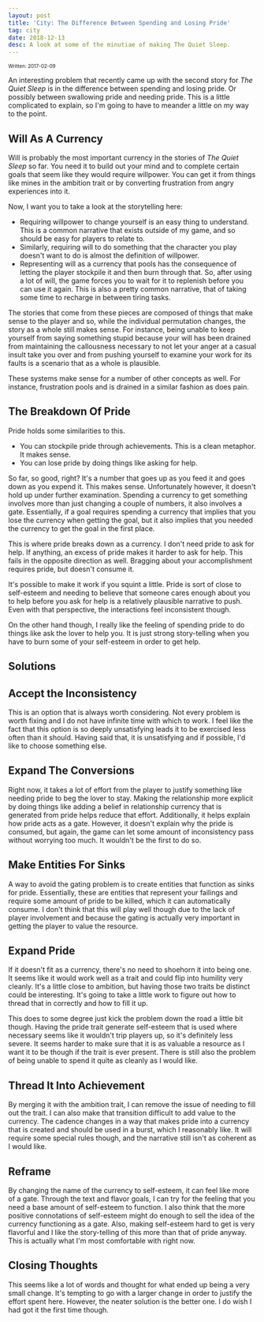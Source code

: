 ```yaml
---
layout: post
title: 'City: The Difference Between Spending and Losing Pride'
tag: city
date: 2018-12-13
desc: A look at some of the minutiae of making The Quiet Sleep.
---
```


<p style="font-size:10px">Written: 2017-02-09


An interesting problem that recently came up with the second story for *The Quiet Sleep* is in the difference between spending and losing pride. Or possibly between swallowing pride and needing pride. This is a little complicated to explain, so I'm going to have to meander a little on my way to the point.

## Will As A Currency

Will is probably the most important currency in the stories of *The Quiet Sleep* so far. You need it to build out your mind and to complete certain goals that seem like they would require willpower. You can get it from things like mines in the ambition trait or by converting frustration from angry experiences into it.


Now, I want you to take a look at the storytelling here:
- Requiring willpower to change yourself is an easy thing to understand. This is a common narrative that exists outside of my game, and so should be easy for players to relate to.
- Similarly, requiring will to do something that the character you play doesn't want to do is almost the definition of willpower.
- Representing will as a currency that pools has the consequence of letting the player stockpile it and then burn through that. So, after using a lot of will, the game forces you to wait for it to replenish before you can use it again. This is also a pretty common narrative, that of taking some time to recharge in between tiring tasks.



The stories that come from these pieces are composed of things that make sense to the player and so, while the individual permutation changes, the story as a whole still makes sense. For instance, being unable to keep yourself from saying something stupid because your will has been drained from maintaining the callousness necessary to not let your anger at a casual insult take you over and from pushing yourself to examine your work for its faults is a scenario that as a whole is plausible.


These systems make sense for a number of other concepts as well. For instance, frustration pools and is drained in a similar fashion as does pain.

## The Breakdown Of Pride

Pride holds some similarities to this.
- You can stockpile pride through achievements. This is a clean metaphor. It makes sense.
- You can lose pride by doing things like asking for help.



So far, so good, right? It's a number that goes up as you feed it and goes down as you expend it. This makes sense. Unfortunately however, it doesn't hold up under further examination. Spending a currency to get something involves more than just changing a couple of numbers, it also involves a gate. Essentially, if a goal requires spending a currency that implies that you lose the currency when getting the goal, but it also implies that you needed the currency to get the goal in the first place.


This is where pride breaks down as a currency. I don't need pride to ask for help. If anything, an excess of pride makes it harder to ask for help. This fails in the opposite direction as well. Bragging about your accomplishment requires pride, but doesn't consume it.


It's possible to make it work if you squint a little. Pride is sort of close to self-esteem and needing to believe that someone cares enough about you to help before you ask for help is a relatively plausible narrative to push. Even with that perspective, the interactions feel inconsistent though.


On the other hand though, I really like the feeling of spending pride to do things like ask the lover to help you. It is just strong story-telling when you have to burn some of your self-esteem in order to get help.

## Solutions
## Accept the Inconsistency

This is an option that is always worth considering. Not every problem is worth fixing and I do not have infinite time with which to work. I feel like the fact that this option is so deeply unsatisfying leads it to be exercised less often than it should. Having said that, it is unsatisfying and if possible, I'd like to choose something else.

## Expand The Conversions

Right now, it takes a lot of effort from the player to justify something like needing pride to beg the lover to stay. Making the relationship more explicit by doing things like adding a belief in relationship currency that is generated from pride helps reduce that effort. Additionally, it helps explain how pride acts as a gate. However, it doesn't explain why the pride is consumed, but again, the game can let some amount of inconsistency pass without worrying too much. It wouldn't be the first to do so.

## Make Entities For Sinks

A way to avoid the gating problem is to create entities that function as sinks for pride. Essentially, these are entities that represent your failings and require some amount of pride to be killed, which it can automatically consume. I don't think that this will play well though due to the lack of player involvement and because the gating is actually very important in getting the player to value the resource.

## Expand Pride

If it doesn't fit as a currency, there's no need to shoehorn it into being one. It seems like it would work well as a trait and could flip into humility very cleanly. It's a little close to ambition, but having those two traits be distinct could be interesting. It's going to take a little work to figure out how to thread that in correctly and how to fill it up.


This does to some degree just kick the problem down the road a little bit though. Having the pride trait generate self-esteem that is used where necessary seems like it wouldn't trip players up, so it's definitely less severe. It seems harder to make sure that it is as valuable a resource as I want it to be though if the trait is ever present. There is still also the problem of being unable to spend it quite as cleanly as I would like.

## Thread It Into Achievement

By merging it with the ambition trait, I can remove the issue of needing to fill out the trait. I can also make that transition difficult to add value to the currency. The cadence changes in a way that makes pride into a currency that is created and should be used in a burst, which I reasonably like. It will require some special rules though, and the narrative still isn't as coherent as I would like.

## Reframe

By changing the name of the currency to self-esteem, it can feel like more of a gate. Through the text and flavor goals, I can try for the feeling that you need a base amount of self-esteem to function. I also think that the more positive connotations of self-esteem might do enough to sell the idea of the currency functioning as a gate. Also, making self-esteem hard to get is very flavorful and I like the story-telling of this more than that of pride anyway. This is actually what I'm most comfortable with right now.

## Closing Thoughts

This seems like a lot of words and thought for what ended up being a very small change. It's tempting to go with a larger change in order to justify the effort spent here. However, the neater solution is the better one. I do wish I had got it the first time though.

